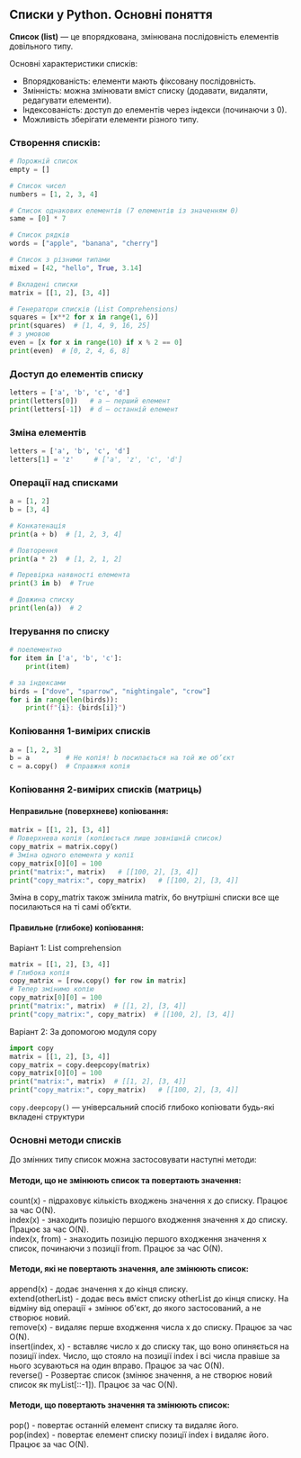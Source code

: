 ## Списки у Python. Основні поняття  
**Список (list)** — це впорядкована, змінювана послідовність елементів довільного типу.  

Основні характеристики списків:  
- Впорядкованість: елементи мають фіксовану послідовність.  
- Змінність: можна змінювати вміст списку (додавати, видаляти, редагувати елементи). 
- Індексованість: доступ до елементів через індекси (починаючи з 0).  
- Можливість зберігати елементи різного типу.  

### Створення списків:
```python
# Порожній список
empty = []

# Список чисел
numbers = [1, 2, 3, 4]

# Список однакових елементів (7 елементів із значенням 0)
same = [0] * 7

# Список рядків
words = ["apple", "banana", "cherry"]

# Список з різними типами
mixed = [42, "hello", True, 3.14]

# Вкладені списки
matrix = [[1, 2], [3, 4]]

# Генератори списків (List Comprehensions)
squares = [x**2 for x in range(1, 6)]
print(squares)  # [1, 4, 9, 16, 25]
# з умовою
even = [x for x in range(10) if x % 2 == 0]
print(even)  # [0, 2, 4, 6, 8]
```
### Доступ до елементів списку
```python
letters = ['a', 'b', 'c', 'd']
print(letters[0])   # a — перший елемент
print(letters[-1])  # d — останній елемент
```
### Зміна елементів
```python
letters = ['a', 'b', 'c', 'd']
letters[1] = 'z'     # ['a', 'z', 'c', 'd']
```
### Операції над списками
```python
a = [1, 2]
b = [3, 4]

# Конкатенація
print(a + b)  # [1, 2, 3, 4]

# Повторення
print(a * 2)  # [1, 2, 1, 2]

# Перевірка наявності елемента
print(3 in b)  # True

# Довжина списку
print(len(a))  # 2
```
###  Ітерування по списку
```python
# поелементно
for item in ['a', 'b', 'c']:
    print(item)

# за індексами
birds = ["dove", "sparrow", "nightingale", "crow"]
for i in range(len(birds)):
    print(f"{i}: {birds[i]}")
```
### Копіювання 1-вимірих списків
```python
a = [1, 2, 3]
b = a         # Не копія! b посилається на той же об’єкт
c = a.copy()  # Справжня копія

```
### Копіювання 2-вимірих списків (матриць)
#### Неправильне (поверхневе) копіювання:  
```python
matrix = [[1, 2], [3, 4]]
# Поверхнева копія (копіюється лише зовнішній список)
copy_matrix = matrix.copy()
# Зміна одного елемента у копії
copy_matrix[0][0] = 100
print("matrix:", matrix)   # [[100, 2], [3, 4]]
print("copy_matrix:", copy_matrix)   # [[100, 2], [3, 4]]
```
Зміна в copy_matrix також змінила matrix, бо внутрішні списки 
все ще посилаються на ті самі об’єкти.  

#### Правильне (глибоке) копіювання:  
Варіант 1: List comprehension  
```python
matrix = [[1, 2], [3, 4]]
# Глибока копія
copy_matrix = [row.copy() for row in matrix]
# Тепер змінимо копію
copy_matrix[0][0] = 100
print("matrix:", matrix)  # [[1, 2], [3, 4]]
print("copy_matrix:", copy_matrix)  # [[100, 2], [3, 4]]
```
Варіант 2: За допомогою модуля copy
```python
import copy
matrix = [[1, 2], [3, 4]]
copy_matrix = copy.deepcopy(matrix)
copy_matrix[0][0] = 100
print("matrix:", matrix)  # [[1, 2], [3, 4]]
print("copy_matrix:", copy_matrix)   # [[100, 2], [3, 4]]
```
```copy.deepcopy()``` — універсальний спосіб глибоко копіювати будь-які вкладені структури

### Основні методи списків
До змінних типу список можна застосовувати наступні методи:

#### Методи, що не змінюють список та повертають значення:
count(x) - підраховує кількість входжень значення x до списку. Працює за час O(N).  
index(x) - знаходить позицію першого входження значення x до списку. Працює за час O(N).  
index(x, from) - знаходить позицію першого входження значення x список, починаючи з позиції from. Працює за час O(N).  

#### Методи, які не повертають значення, але змінюють список:
append(x) - додає значення x до кінця списку.    
extend(otherList) - додає весь вміст списку otherList до кінця списку. На відміну від операції + змінює об'єкт, 
до якого застосований, а не створює новий.  
remove(x) - видаляє перше входження числа x до списку. Працює за час O(N).  
insert(index, x) - вставляє число x до списку так, що воно опиняється на позиції index. Число, що стояло на 
позиції index і всі числа правіше за нього зсуваються на один вправо. Працює за час O(N).  
reverse() - Розвертає список (змінює значення, а не створює новий список як myList[::-1]). Працює за час O(N).  

#### Методи, що повертають значення та змінюють список:
pop() - повертає останній елемент списку та видаляє його.  
pop(index) - повертає елемент списку позиції index і видаляє його. Працює за час O(N).  
